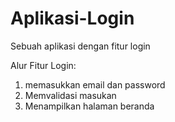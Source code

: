 # Aplikasi-Login
Sebuah aplikasi dengan fitur login

Alur Fitur Login:
1. memasukkan email dan password
2. Memvalidasi masukan
3. Menampilkan halaman beranda
